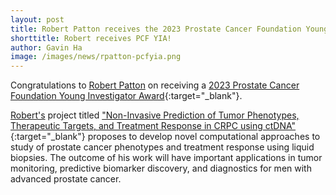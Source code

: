 ```yaml
---
layout: post
title: Robert Patton receives the 2023 Prostate Cancer Foundation Young Investigator Award  
shorttitle: Robert receives PCF YIA!
author: Gavin Ha
image: /images/news/rpatton-pcfyia.png
---
```


Congratulations to [Robert Patton](/people/postdoc/Robert-Patton/) on receiving a [2023 Prostate Cancer Foundation Young Investigator Award](https://www.pcf.org/c/young-investigator-award-class-of-2023/){:target="_blank"}. 

[Robert's](/people/postdoc/Robert-Patton/) project titled ["Non-Invasive Prediction of Tumor Phenotypes, Therapeutic Targets, and Treatment Response in CRPC using ctDNA"](https://www.pcf.org/c/young-investigator-award-class-of-2023/){:target="_blank"} proposes to develop novel computational approaches to study of prostate cancer phenotypes and treatment response using liquid biopsies. The outcome of his work will have important applications in tumor monitoring, predictive biomarker discovery, and diagnostics for men with advanced prostate cancer. 